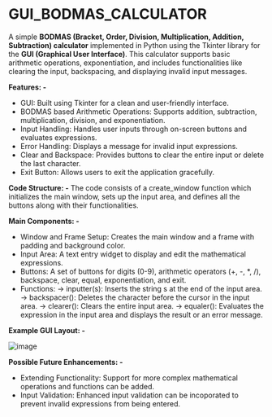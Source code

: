 # GUI_BODMAS_CALCULATOR
A simple **BODMAS (Bracket, Order, Division, Multiplication, Addition, Subtraction) calculator** implemented in Python using the Tkinter library for the **GUI (Graphical User Interface)**. This calculator supports basic arithmetic operations, exponentiation, and includes functionalities like clearing the input, backspacing, and displaying invalid input messages.

**Features: -**
- GUI: Built using Tkinter for a clean and user-friendly interface.
- BODMAS based Arithmetic Operations: Supports addition, subtraction, multiplication, division, and exponentiation.
- Input Handling: Handles user inputs through on-screen buttons and evaluates expressions.
- Error Handling: Displays a message for invalid input expressions.
- Clear and Backspace: Provides buttons to clear the entire input or delete the last character.
- Exit Button: Allows users to exit the application gracefully.

**Code Structure: -**
The code consists of a create_window function which initializes the main window, sets up the input area, and defines all the buttons along with their functionalities.

**Main Components: -**
- Window and Frame Setup: Creates the main window and a frame with padding and background color.
- Input Area: A text entry widget to display and edit the mathematical expressions.
- Buttons: A set of buttons for digits (0-9), arithmetic operators (+, -, *, /), backspace, clear, equal, exponentiation, and exit.
- Functions:
  -> inputter(s): Inserts the string s at the end of the input area.
  -> backspacer(): Deletes the character before the cursor in the input area.
  -> clearer(): Clears the entire input area.
  -> equaler(): Evaluates the expression in the input area and displays the result or an error message.

**Example GUI Layout: -**

![image](https://github.com/Rishabh-kj/GUI_BODMAS_CALCULATOR/assets/132807853/9215a0ec-c98d-4b0a-86e7-d66681eb665b)


**Possible Future Enhancements: -**
- Extending Functionality: Support for more complex mathematical operations and functions can be added.
- Input Validation: Enhanced input validation can be incoporated to prevent invalid expressions from being entered.
